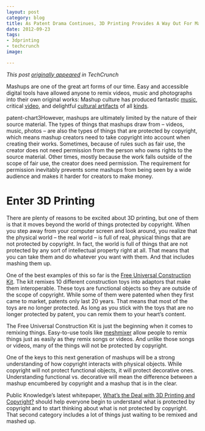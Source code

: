 ```yaml
---
layout: post
category: blog
title: As Patent Drama Continues, 3D Printing Provides A Way Out For Mashup Creators
date: 2012-09-23
tags:
- 3dprinting
- techcrunch
image:

---
```

*This post [originally appeared](https://techcrunch.com/2013/02/16/3d-printing-can-turbocharge-mashup-culture/) in TechCrunch*

Mashups are one of the great art forms of our time. Easy and accessible digital tools have allowed anyone to remix videos, music and photographs into their own original works: Mashup culture has produced fantastic [music](http://en.wikipedia.org/wiki/The_Grey_Album), critical [video](http://www.rebelliouspixels.com/2010/right-wing-radio-duck-donald-discovers-glenn-beck), and delightful [cultural artifacts](http://djearworm.com/) of all [kinds](http://elisakreisinger.wordpress.com/).

patent-chart3However, mashups are ultimately limited by the nature of their source material. The types of things that mashups draw from – videos, music, photos – are also the types of things that are protected by copyright, which means mashup creators need to take copyright into account when creating their works. Sometimes, because of rules such as fair use, the creator does not need permission from the person who owns rights to the source material. Other times, mostly because the work falls outside of the scope of fair use, the creator does need permission. The requirement for permission inevitably prevents some mashups from being seen by a wide audience and makes it harder for creators to make money.

# Enter 3D Printing

There are plenty of reasons to be excited about 3D printing, but one of them is that it moves beyond the world of things protected by copyright. When you step away from your computer screen and look around, you realize that the physical world – the real world – is full of real, physical things that are not protected by copyright. In fact, the world is full of things that are not protected by any sort of intellectual property right at all. That means that you can take them and do whatever you want with them. And that includes mashing them up.

One of the best examples of this so far is the [Free Universal Construction Kit](http://fffff.at/free-universal-construction-kit/). The kit remixes 10 different construction toys into adaptors that make them interoperable. These toys are functional objects so they are outside of the scope of copyright. While some of them were patented when they first came to market, patents only last 20 years. That means that most of the toys are no longer protected. As long as you stick with the toys that are no longer protected by patent, you can remix them to your heart’s content.

The Free Universal Construction Kit is just the beginning when it comes to remixing things. Easy-to-use tools like [meshmixer](http://www.meshmixer.com/) allow people to remix things just as easily as they remix songs or videos. And unlike those songs or videos, many of the things will not be protected by copyright.

One of the keys to this next generation of mashups will be a strong understanding of how copyright interacts with physical objects. While copyright will not protect functional objects, it will protect decorative ones. Understanding functional vs. decorative will mean the difference between a mashup encumbered by copyright and a mashup that is in the clear.

Public Knowledge’s latest whitepaper, [What’s the Deal with 3D Printing and Copyright?](http://www.publicknowledge.org/Copyright-3DPrinting) should help everyone begin to understand what is protected by copyright and to start thinking about what is not protected by copyright. That second category includes a lot of things just waiting to be remixed and mashed up.
